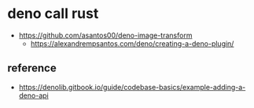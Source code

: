 # deno call rust

* https://github.com/asantos00/deno-image-transform
    * https://alexandrempsantos.com/deno/creating-a-deno-plugin/

## reference

* https://denolib.gitbook.io/guide/codebase-basics/example-adding-a-deno-api
